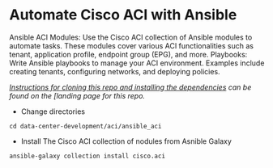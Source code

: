 # Automate Cisco ACI with Ansible

Ansible ACI Modules: Use the Cisco ACI collection of Ansible modules to automate tasks. These modules cover various ACI functionalities such as tenant, application profile, endpoint group (EPG), and more.
Playbooks: Write Ansible playbooks to manage your ACI environment. Examples include creating tenants, configuring networks, and deploying policies.

*[Instructions for cloning this repo and installing the dependencies](https://github.com/xanderstevenson/data-center-development/blob/main/README.md) can be found on the [landing page for this repo.*

- Change directories

```
cd data-center-development/aci/ansible_aci
```


- Install The Cisco ACI collection of nodules from Asnible Galaxy

```
ansible-galaxy collection install cisco.aci
```


